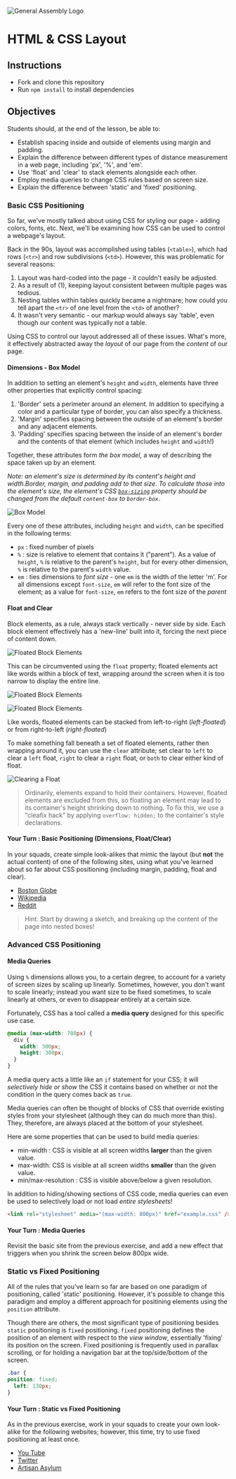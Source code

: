 ![General Assembly Logo](http://i.imgur.com/ke8USTq.png)

# HTML & CSS Layout

## Instructions

-   Fork and clone this repository
-   Run `npm install` to install dependencies

## Objectives

Students should, at the end of the lesson, be able to:

-   Establish spacing inside and outside of elements using margin and padding.
-   Explain the difference between different types of distance measurement in a web
page, including 'px', '%', and 'em'.
-   Use 'float' and 'clear' to stack elements alongside each other.
-   Employ media queries to change CSS rules based on screen size.
-   Explain the difference between 'static' and 'fixed' positioning.

### Basic CSS Positioning

So far, we've mostly talked about using CSS for styling our page - adding colors, fonts, etc. Next, we'll be examining how CSS can be used to control a webpage's layout.

Back in the 90s, layout was accomplished using tables (`<table>`), which had rows (`<tr>`) and row subdivisions (`<td>`). However, this was problematic for several reasons:

1.  Layout was hard-coded into the page - it couldn't easily be adjusted.
2.  As a result of (1), keeping layout consistent between multiple pages was
tedious.
3.  Nesting tables within tables quickly became a nightmare; how could you tell
 apart the `<tr>` of one level from the `<td>` of another?
4.  It wasn't very semantic - our markup would always say 'table', even though our
content was typically not a table.

Using CSS to control our layout addressed all of these issues. What's more, it
effectively abstracted away the _layout_ of our page from the _content_ of our
page.

#### Dimensions - Box Model

In addition to setting an element's `height` and `width`, elements have three
other properties that explicitly control spacing:

1.  'Border' sets a perimeter around an element. In addition to specifying a color
and a particular type of border, you can also specify a thickness.
2.  'Margin' specifies spacing between the outside of an element's border and any
adjacent elements.
3.  'Padding' specifies spacing between the inside of an element's border and the
contents of that element (which includes `height` and `width`!)

Together, these attributes form _the box model_, a way of describing the space
taken up by an element.

_Note: an element's size is determined by its content's height and width.Border, margin, and padding add to that size._
_To calculate those into the element's size, the element's CSS [`box-sizing`](https://developer.mozilla.org/en-US/docs/Web/CSS/box-sizing) property should be changed from the default `content-box` to `border-box.`_

![Box Model](https://mdn.mozillademos.org/files/8685/boxmodel-3.png)

Every one of these attributes, including `height` and `width`, can be specified
in the following terms:
-   `px` : fixed number of pixels
-   `%`  : size is relative to element that contains it ("parent"). As a value of
`height`, `%` is relative to the parent's `height`, but for every other
dimension, `%` is relative to the parent's `width` value.
-   `em` : ties dimensions to *font size* - one `em` is the width of the letter 'm'.
For all dimensions except `font-size`, `em` will refer to the font size of the
element; as a value for `font-size`, `em` refers to the font size of the
*parent*

#### Float and Clear

Block elements, as a rule, always stack vertically - never side by side. Each
block element effectively has a 'new-line' built into it, forcing the next piece
of content down.

![Floated Block Elements](assets/images/floated-block-elements-01.png)

This can be circumvented using the `float` property; floated elements act like
words within a block of text, wrapping around the screen when it is too narrow
to display the entire line.

![Floated Block Elements](assets/images/floated-block-elements-02.png)

![Floated Block Elements](assets/images/floated-block-elements-03.png)

Like words, floated elements can be stacked from left-to-right (_left-floated_)
or from right-to-left (_right-floated_)

To make something fall beneath a set of floated elements, rather then wrapping
around it, you can use the `clear` attribute; set clear to `left` to clear a
`left` float, `right` to clear a `right` float, or `both` to clear either kind
of float.

![Clearing a Float](assets/images/floated-block-elements-04.png)

> Ordinarily, elements expand to hold their containers. However, floated
> elements are excluded from this, so floating an element may lead to its
> container's height shrinking down to nothing. To fix this, we use a "cleafix
> hack" by applying `overflow: hidden;` to the container's style declarations.

#### Your Turn : Basic Positioning (Dimensions, Float/Clear)

In your squads, create simple look-alikes that mimic the layout (but **not** the
actual content) of one of the following sites, using what you've learned about
so far about CSS positioning (including margin, padding, float and clear).

-   [Boston Globe](http://bostonglobe.com)
-   [Wikipedia](http://en.wikipedia.org/wiki/Main_Page)
-   [Reddit](http://reddit.com)

> Hint: Start by drawing a sketch, and breaking up the content of the page into
nested boxes!

### Advanced CSS Positioning

#### Media Queries
Using `%` dimensions allows you, to a certain degree, to account for a variety
of screen sizes by scaling up linearly. Sometimes, however, you don't want to
scale linearly; instead you want size to be fixed sometimes, to scale linearly
at others, or even to disappear entirely at a certain size.

Fortunately, CSS has a tool called a **media query** designed for this specific
use case.

```css
@media (max-width: 700px) {
  div {
    width: 300px;
    height: 300px;
  }
}
```

A media query acts a little like an `if` statement for your CSS; it will
_selectively hide or show_ the CSS it contains based on whether or not the
condition in the query comes back as `true`.

Media queries can often be thought of blocks of CSS that override existing
styles from your stylesheet (although they can do much more than this). They,
therefore, are always placed at the bottom of your stylesheet.

Here are some properties that can be used to build media queries:

-   min-width : CSS is visible at all screen widths **larger** than the given value.
-   max-width: CSS is visible at all screen widths **smaller** than the given value.
-   min/max-resolution :  CSS is visible above/below a given resolution.

In addition to hiding/showing sections of CSS code, media queries can even be
used to selectively load or not load _entire stylesheets_!

```html
<link rel="stylesheet" media="(max-width: 800px)" href="example.css" />
```

#### Your Turn : Media Queries

Revisit the basic site from the previous exercise, and add a new effect
that triggers when you shrink the screen below 800px wide.

### Static vs Fixed Positioning

All of the rules that you've learn so far are based on one paradigm of
positioning, called 'static' positioning. However, it's possible to change this
paradigm and employ a different approach for positining elements using the
`position` attribute.

Though there are others, the most significant type of positioning besides
`static` positioning is `fixed` positioning. `fixed` positioning defines the
position of an element with respect to the *view window*, essentially 'fixing'
its position on the screen. Fixed positioning is frequently used in parallax
scrolling, or for holding a navigation bar at the top/side/bottom of the screen.

```css
.bar {
position: fixed;
  left: 130px;
}
```

#### Your Turn : Static vs Fixed Positioning

As in the previous exercise, work in your squads to create your own look-alike
for the following websites; however, this time, try to use fixed positioning at
least once.

-   [You Tube](https://youtube.com)
-   [Twitter](https://twitter.com/GA)
-   [Artisan Asylum](http://artisansasylum.com/)
